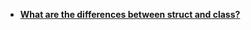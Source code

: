 
- **[What are the differences between struct and class?](https://github.com/Nanfengzhiwo1/CPP_Basics/issues/1)**
